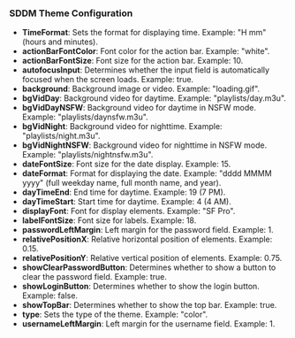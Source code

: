 ### SDDM Theme Configuration

- **TimeFormat**: Sets the format for displaying time. Example: "H mm" (hours and minutes).
- **actionBarFontColor**: Font color for the action bar. Example: "white".
- **actionBarFontSize**: Font size for the action bar. Example: 10.
- **autofocusInput**: Determines whether the input field is automatically focused when the screen loads. Example: true.
- **background**: Background image or video. Example: "loading.gif".
- **bgVidDay**: Background video for daytime. Example: "playlists/day.m3u".
- **bgVidDayNSFW**: Background video for daytime in NSFW mode. Example: "playlists/daynsfw.m3u".
- **bgVidNight**: Background video for nighttime. Example: "playlists/night.m3u".
- **bgVidNightNSFW**: Background video for nighttime in NSFW mode. Example: "playlists/nightnsfw.m3u".
- **dateFontSize**: Font size for the date display. Example: 15.
- **dateFormat**: Format for displaying the date. Example: "dddd MMMM yyyy" (full weekday name, full month name, and year).
- **dayTimeEnd**: End time for daytime. Example: 19 (7 PM).
- **dayTimeStart**: Start time for daytime. Example: 4 (4 AM).
- **displayFont**: Font for display elements. Example: "SF Pro".
- **labelFontSize**: Font size for labels. Example: 18.
- **passwordLeftMargin**: Left margin for the password field. Example: 1.
- **relativePositionX**: Relative horizontal position of elements. Example: 0.15.
- **relativePositionY**: Relative vertical position of elements. Example: 0.75.
- **showClearPasswordButton**: Determines whether to show a button to clear the password field. Example: true.
- **showLoginButton**: Determines whether to show the login button. Example: false.
- **showTopBar**: Determines whether to show the top bar. Example: true.
- **type**: Sets the type of the theme. Example: "color".
- **usernameLeftMargin**: Left margin for the username field. Example: 1.
